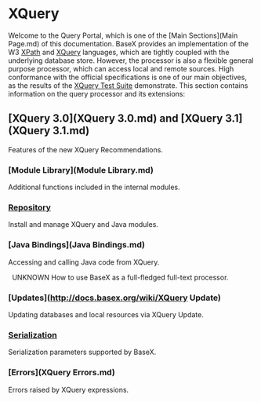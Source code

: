 
# XQuery
 


 
Welcome to the Query Portal, which is one of the [Main Sections](Main Page.md) of this documentation. BaseX provides an implementation of the W3 [XPath](http://www.w3.org/TR/xpath-30/) and [XQuery](http://www.w3.org/TR/xquery-30) languages, which are tightly coupled with the underlying database store. However, the processor is also a flexible general purpose processor, which can access local and remote sources. High conformance with the official specifications is one of our main objectives, as the results of the [XQuery Test Suite](http://dev.w3.org/2006/xquery-test-suite/PublicPagesStagingArea/XQTSReportSimple_XQTS_1_0_2.html) demonstrate. This section contains information on the query processor and its extensions: 

 
## [XQuery 3.0](XQuery 3.0.md) and [XQuery 3.1](XQuery 3.1.md)

Features of the new XQuery Recommendations. 


### [Module Library](Module Library.md)

Additional functions included in the internal modules. 


### [Repository](Repository.md)

Install and manage XQuery and Java modules. 


### [Java Bindings](Java Bindings.md)

Accessing and calling Java code from XQuery. 


  UNKNOWN
 How to use BaseX as a full-fledged full-text processor. 


### [Updates](http://docs.basex.org/wiki/XQuery Update)

Updating databases and local resources via XQuery Update. 


### [Serialization](Serialization.md)

Serialization parameters supported by BaseX. 


### [Errors](XQuery Errors.md)

Errors raised by XQuery expressions. 

